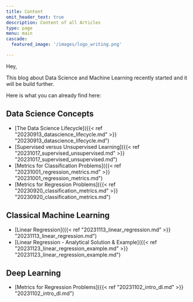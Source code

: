 ```yaml
---
title: Content
omit_header_text: true
description: Content of all Articles
type: page
menu: main
cascade:
  featured_image: '/images/logo_writing.png'

---
```


Hey, 

This blog about Data Science and Machine Learning recently started and it will be build further.

Here is what you can already find here:

## Data Science Concepts

* [The Data Science Lifecycle]({{< ref "20230913_datascience_lifecycle.md" >}} "20230913_datascience_lifecycle.md") 
* [Supervised versus Unsupervised Learning]({{< ref "20231017_supervised_unsupervised.md" >}} "20231017_supervised_unsupervised.md") 
* [Metrics for Classification Problems]({{< ref "20231001_regression_metrics.md" >}} "20231001_regression_metrics.md") 
* [Metrics for Regression Problems]({{< ref "20230920_classification_metrics.md" >}} "20230920_classification_metrics.md") 

## Classical Machine Learning

* [Linear Regression]({{< ref "20231113_linear_regression.md" >}} "20231113_linear_regression.md") 
* [Linear Regression - Analytical Solution & Example]({{< ref "20231123_linear_regression_example.md" >}} "20231123_linear_regression_example.md") 

## Deep Learning

* [Metrics for Regression Problems]({{< ref "20231102_intro_dl.md" >}} "20231102_intro_dl.md")
 
